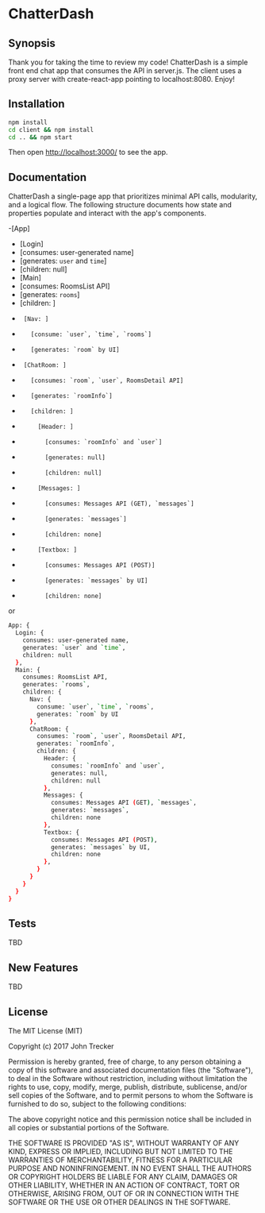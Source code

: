 # ChatterDash

## Synopsis

Thank you for taking the time to review my code! ChatterDash is a simple front end chat app that consumes the API in server.js. The client uses a proxy server with create-react-app pointing to localhost:8080. Enjoy!

## Installation

```sh
npm install
cd client && npm install
cd .. && npm start
```

Then open [http://localhost:3000/](http://localhost:3000/) to see the app.

## Documentation

ChatterDash a single-page app that prioritizes minimal API calls, modularity, and a logical flow. The following structure documents how state and properties populate and interact with the app's components.

-[App]
-  [Login]
-    [consumes: user-generated name]
-    [generates: `user` and `time`]
-    [children: null]
-  [Main]
-    [consumes: RoomsList API]
-    [generates: `rooms`]
-    [children: ]
-      [Nav: ]
-        [consume: `user`, `time`, `rooms`]
-        [generates: `room` by UI]
-      [ChatRoom: ]
-        [consumes: `room`, `user`, RoomsDetail API]
-        [generates: `roomInfo`]
-        [children: ]
-          [Header: ]
-            [consumes: `roomInfo` and `user`]
-            [generates: null]
-            [children: null]
-          [Messages: ]
-            [consumes: Messages API (GET), `messages`]
-            [generates: `messages`]
-            [children: none]
-          [Textbox: ]
-            [consumes: Messages API (POST)]
-            [generates: `messages` by UI]
-            [children: none]

or

```sh
App: {
  Login: {
    consumes: user-generated name,
    generates: `user` and `time`,
    children: null
  },
  Main: {
    consumes: RoomsList API,
    generates: `rooms`,
    children: {
      Nav: {
        consume: `user`, `time`, `rooms`,
        generates: `room` by UI
      },
      ChatRoom: {
        consumes: `room`, `user`, RoomsDetail API,
        generates: `roomInfo`,
        children: {
          Header: {
            consumes: `roomInfo` and `user`,
            generates: null,
            children: null
          },
          Messages: {
            consumes: Messages API (GET), `messages`,
            generates: `messages`,
            children: none
          },
          Textbox: {
            consumes: Messages API (POST),
            generates: `messages` by UI,
            children: none
          },
        }
      }
    }
  }
}
```
## Tests

TBD

## New Features

TBD

## License

The MIT License (MIT)

Copyright (c) 2017 John Trecker

Permission is hereby granted, free of charge, to any person obtaining a copy of this software and associated documentation files (the "Software"), to deal in the Software without restriction, including without limitation the rights to use, copy, modify, merge, publish, distribute, sublicense, and/or sell copies of the Software, and to permit persons to whom the Software is furnished to do so, subject to the following conditions:

The above copyright notice and this permission notice shall be included in all copies or substantial portions of the Software.

THE SOFTWARE IS PROVIDED "AS IS", WITHOUT WARRANTY OF ANY KIND, EXPRESS OR IMPLIED, INCLUDING BUT NOT LIMITED TO THE WARRANTIES OF MERCHANTABILITY, FITNESS FOR A PARTICULAR PURPOSE AND NONINFRINGEMENT. IN NO EVENT SHALL THE AUTHORS OR COPYRIGHT HOLDERS BE LIABLE FOR ANY CLAIM, DAMAGES OR OTHER LIABILITY, WHETHER IN AN ACTION OF CONTRACT, TORT OR OTHERWISE, ARISING FROM, OUT OF OR IN CONNECTION WITH THE SOFTWARE OR THE USE OR OTHER DEALINGS IN THE SOFTWARE.